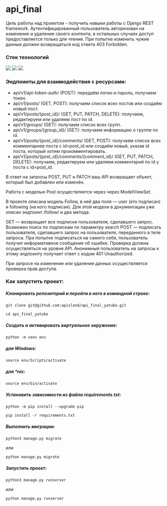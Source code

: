 # api_final
Цель работы над проектом - получить навыки работы с Django REST framework.
Аутентифицированный пользователь авторизован на изменение и удаление своего контента; в остальных случаях доступ предоставляется только для чтения. При попытке изменить чужие данные должен возвращаться код ответа 403 Forbidden.

### Стек технологий

![](https://img.shields.io/badge/Python-3.7-blue?style=flat&logo=Python&logoColor=#3776AB)
![](https://img.shields.io/badge/Django-2.2.16-blue?style=flat&logo=Django&logoColor=red)
![](https://img.shields.io/badge/DRF-3.12.4-blue?style=flat&logo=Django&logoColor=red)


### Эндпоинты для взаимодействия с ресурсами:


* api/v1/api-token-auth/ (POST): передаём логин и пароль, получаем токен.
* api/v1/posts/ (GET, POST): получаем список всех постов или создаём новый пост.
* api/v1/posts/{post_id}/ (GET, PUT, PATCH, DELETE): получаем, редактируем или удаляем пост по id.
* api/v1/groups/ (GET): получаем список всех групп.
* api/v1/groups/{group_id}/ (GET): получаем информацию о группе по id.
* api/v1/posts/{post_id}/comments/ (GET, POST): получаем список всех комментариев поста с id=post_id или создаём новый, указав id поста, который хотим прокомментировать. 
* api/v1/posts/{post_id}/comments/{comment_id}/ (GET, PUT, PATCH, DELETE): получаем, редактируем или удаляем комментарий по id у поста с id=post_id.

В ответ на запросы POST, PUT и PATCH ваш API возвращает объект, который был добавлен или изменён.

Работа с моделью Post осуществляется через через ModelViewSet.

В проекте описана модель Follow, в ней два поля — user (кто подписан) и following (на кого подписан). Для этой модели в документации уже описан эндпоинт /follow/ и два метода:

GET — возвращает все подписки пользователя, сделавшего запрос. Возможен поиск по подпискам по параметру search
POST — подписать пользователя, сделавшего запрос на пользователя, переданного в теле запроса. При попытке подписаться на самого себя, пользователь получит информативное сообщение об ошибке. Проверка должна осуществляться на уровне API.
Анонимный пользователь на запросы к этому эндпоинту получает ответ с кодом 401 Unauthorized.

При запросе на изменение или удаление данных осуществляется проверка прав доступа.

### Как запустить проект:

##### Клонировать репозиторий и перейти в него в командной строке:

```
git clone git@github.com:apisland/api_final_yatube.git
```

```
cd api_final_yatube
```

##### Cоздать и активировать виртуальное окружение:

```
python -m venv env
```
##### для Windows:
```
source env/Scripts/activate
```
##### для *nix:
```
source env/bin/activate
```

##### Установить зависимости из файла requirements.txt:

```
python -m pip install --upgrade pip
```

```
pip install -r requirements.txt
```

##### Выполнить миграции:

```
python3 manage.py migrate
```
или
```
python manage.py migrate
```
##### Запустить проект:

```
python3 manage.py runserver
```
или
```
python manage.py runserver
```

